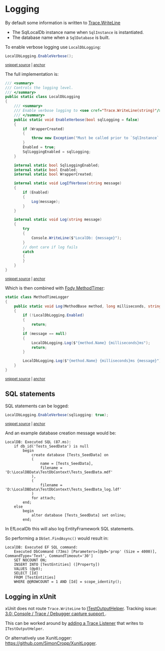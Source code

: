 <!--
GENERATED FILE - DO NOT EDIT
This file was generated by [MarkdownSnippets](https://github.com/SimonCropp/MarkdownSnippets).
Source File: /pages/mdsource/logging.source.md
To change this file edit the source file and then run MarkdownSnippets.
-->

# Logging

By default some information is written to [Trace.WriteLine](https://docs.microsoft.com/en-us/dotnet/api/system.diagnostics.trace.writeline#System_Diagnostics_Trace_WriteLine_System_String_System_String_)

 * The SqlLocalDb instance name when `SqlInstance` is instantiated.
 * The database name when a `SqlDatabase` is built.

To enable verbose logging use `LocalDbLogging`:

<!-- snippet: LocalDbLoggingUsage -->
<a id='snippet-localdbloggingusage'></a>
```cs
LocalDbLogging.EnableVerbose();
```
<sup><a href='/src/LocalDb.Tests/Snippets/LocalDbLoggingUsage.cs#L5-L7' title='Snippet source file'>snippet source</a> | <a href='#snippet-localdbloggingusage' title='Start of snippet'>anchor</a></sup>
<!-- endSnippet -->

The full implementation is:

<!-- snippet: LocalDbLogging -->
<a id='snippet-localdblogging'></a>
```cs
/// <summary>
/// Controls the logging level.
/// </summary>
public static class LocalDbLogging
{
    /// <summary>
    /// Enable verbose logging to <see cref="Trace.WriteLine(string)"/>
    /// </summary>
    public static void EnableVerbose(bool sqlLogging = false)
    {
        if (WrapperCreated)
        {
            throw new Exception("Must be called prior to `SqlInstance` being created.");
        }
        Enabled = true;
        SqlLoggingEnabled = sqlLogging;
    }

    internal static bool SqlLoggingEnabled;
    internal static bool Enabled;
    internal static bool WrapperCreated;

    internal static void LogIfVerbose(string message)
    {
        if (Enabled)
        {
            Log(message);
        }
    }

    internal static void Log(string message)
    {
        try
        {
            Console.WriteLine($"LocalDb: {message}");
        }
        // dont care if log fails
        catch
        {
        }
    }
}
```
<sup><a href='/src/LocalDb/LocalDbLogging.cs#L4-L47' title='Snippet source file'>snippet source</a> | <a href='#snippet-localdblogging' title='Start of snippet'>anchor</a></sup>
<!-- endSnippet -->

Which is then combined with [Fody MethodTimer](https://github.com/Fody/MethodTimer):

<!-- snippet: MethodTimeLogger -->
<a id='snippet-methodtimelogger'></a>
```cs
static class MethodTimeLogger
{
    public static void Log(MethodBase method, long milliseconds, string message)
    {
        if (!LocalDbLogging.Enabled)
        {
            return;
        }
        if (message == null)
        {
            LocalDbLogging.Log($"{method.Name} {milliseconds}ms");
            return;
        }

        LocalDbLogging.Log($"{method.Name} {milliseconds}ms {message}");
    }
}
```
<sup><a href='/src/LocalDb/MethodTimeLogger.cs#L3-L21' title='Snippet source file'>snippet source</a> | <a href='#snippet-methodtimelogger' title='Start of snippet'>anchor</a></sup>
<!-- endSnippet -->


## SQL statements

SQL statements can be logged:

<!-- snippet: LocalDbLoggingUsageSqlLogging -->
<a id='snippet-localdbloggingusagesqllogging'></a>
```cs
LocalDbLogging.EnableVerbose(sqlLogging: true);
```
<sup><a href='/src/LocalDb.Tests/Snippets/LocalDbLoggingUsage.cs#L8-L10' title='Snippet source file'>snippet source</a> | <a href='#snippet-localdbloggingusagesqllogging' title='Start of snippet'>anchor</a></sup>
<!-- endSnippet -->

And an example database creation message would be:

```
LocalDB: Executed SQL (87.ms):
    if db_id('Tests_SeedData') is null
        begin
            create database [Tests_SeedData] on
            (
                name = [Tests_SeedData],
                filename = 'D:\LocalDBData\TestDbContext\Tests_SeedData.mdf'
            ),
            (
                filename = 'D:\LocalDBData\TestDbContext\Tests_SeedData_log.ldf'
            )
            for attach;
        end;
    else
        begin
            alter database [Tests_SeedData] set online;
        end;
```

In EfLocalDb this will also log EntityFramework SQL statements.

So performing a `DbSet.FindAsync()` would result in:

```
LocalDB: Executed EF SQL command:
    Executed DbCommand (73ms) [Parameters=[@p0='prop' (Size = 4000)], CommandType='Text', CommandTimeout='30']
    SET NOCOUNT ON;
    INSERT INTO [TestEntities] ([Property])
    VALUES (@p0);
    SELECT [Id]
    FROM [TestEntities]
    WHERE @@ROWCOUNT = 1 AND [Id] = scope_identity();
```


## Logging in xUnit

xUnit does not route `Trace.WriteLine` to [ITestOutputHelper](https://xunit.net/docs/capturing-output). Tracking issue: [3.0: Console / Trace / Debugger capture support ](https://github.com/xunit/xunit/issues/1730).

This can be worked around by [adding a Trace Listener](https://docs.microsoft.com/en-us/dotnet/api/system.diagnostics.trace.listeners) that writes to `ITestOutputHelper`.

Or alternatively use XunitLogger: https://github.com/SimonCropp/XunitLogger.
